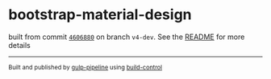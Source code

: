 # bootstrap-material-design

 built from commit [`4606880`](../../commit/460688090e9e0b846bf8232f1e69ac453bd280c4) on branch `v4-dev`. See the [README](../..) for more details

---
<sup>Built and published by [gulp-pipeline](https://github.com/alienfast/gulp-pipeline) using [build-control](https://github.com/alienfast/build-control)</sup>
